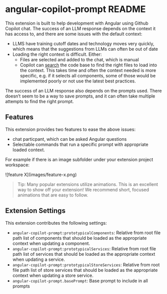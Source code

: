 # angular-copilot-prompt README

This extension is built to help development with Angular using Github Copilot chat. The success of an LLM response depends on the context it has access to, and there are some issues with the default context:

- LLMS have training cutoff dates and technology moves very quickly, which means that the suggestions from LLMs can often be out of date
- Loading the right context is difficult. Either:
  - Files are selected and added to the chat, which is manual
  - Copilot can [search](https://code.visualstudio.com/docs/copilot/reference/workspace-context) the code base to find the right files to load into the context. This takes time and often the context needed is more specific, e.g. if it selects all components, some of those would be implemented poorly or not use the latest best practices.

The success of an LLM response also depends on the prompts used. There doesn’t seem to be a way to save prompts, and it can often take multiple attempts to find the right prompt.

## Features

This extension provides two features to ease the above issues:

- chat particpant, which can be asked Angular questions
- Selectable commands that run a specific prompt with appropriate loaded context.

For example if there is an image subfolder under your extension project workspace:

\!\[feature X\]\(images/feature-x.png\)

> Tip: Many popular extensions utilize animations. This is an excellent way to show off your extension! We recommend short, focused animations that are easy to follow.

## Extension Settings

This extension contributes the following settings:

- `angular-copilot-prompt:prototypicalComponents`: Relative from root file path list of components that should be loaded as the appropriate context when updating a component.
- `angular-copilot-prompt:prototypicalServices`: Relative from root file path list of services that should be loaded as the appropriate context when updating a service.
- `angular-copilot-prompt:prototypicalStoreServices`: Relative from root file path list of store services that should be loaded as the appropriate context when updating a store service.
- `angular-copilot-prompt.basePrompt`: Base prompt to include in all prompts
